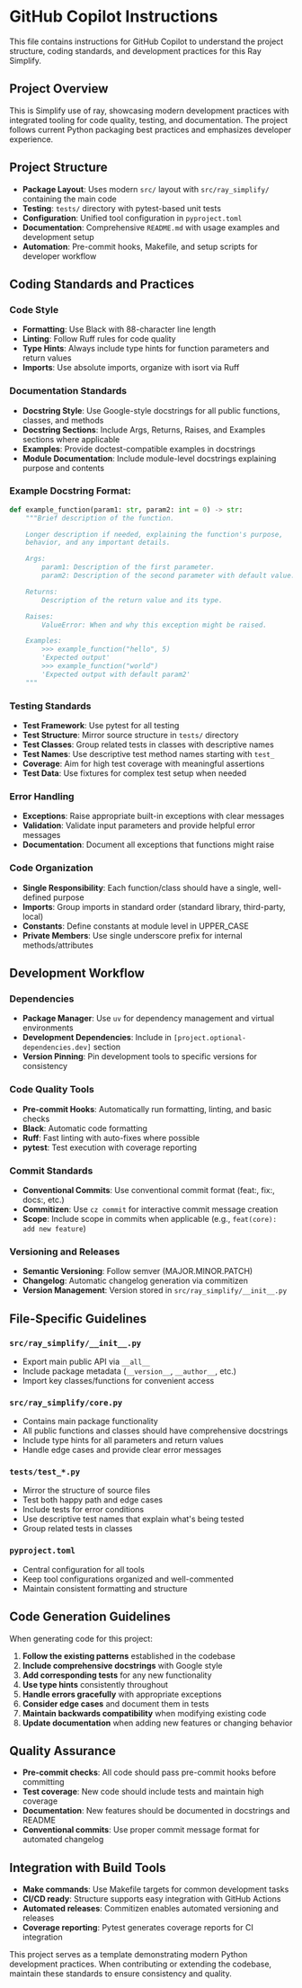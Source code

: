 # GitHub Copilot Instructions

This file contains instructions for GitHub Copilot to understand the project structure, coding standards, and development practices for this Ray Simplify.

## Project Overview

This is Simplify use of ray, showcasing modern development practices with integrated tooling for code quality, testing, and documentation. The project follows current Python packaging best practices and emphasizes developer experience.

## Project Structure

- **Package Layout**: Uses modern `src/` layout with `src/ray_simplify/` containing the main code
- **Testing**: `tests/` directory with pytest-based unit tests
- **Configuration**: Unified tool configuration in `pyproject.toml`
- **Documentation**: Comprehensive `README.md` with usage examples and development setup
- **Automation**: Pre-commit hooks, Makefile, and setup scripts for developer workflow

## Coding Standards and Practices

### Code Style
- **Formatting**: Use Black with 88-character line length
- **Linting**: Follow Ruff rules for code quality
- **Type Hints**: Always include type hints for function parameters and return values
- **Imports**: Use absolute imports, organize with isort via Ruff

### Documentation Standards
- **Docstring Style**: Use Google-style docstrings for all public functions, classes, and methods
- **Docstring Sections**: Include Args, Returns, Raises, and Examples sections where applicable
- **Examples**: Provide doctest-compatible examples in docstrings
- **Module Documentation**: Include module-level docstrings explaining purpose and contents

### Example Docstring Format:
```python
def example_function(param1: str, param2: int = 0) -> str:
    """Brief description of the function.

    Longer description if needed, explaining the function's purpose,
    behavior, and any important details.

    Args:
        param1: Description of the first parameter.
        param2: Description of the second parameter with default value.

    Returns:
        Description of the return value and its type.

    Raises:
        ValueError: When and why this exception might be raised.

    Examples:
        >>> example_function("hello", 5)
        'Expected output'
        >>> example_function("world")
        'Expected output with default param2'
    """
```

### Testing Standards
- **Test Framework**: Use pytest for all testing
- **Test Structure**: Mirror source structure in `tests/` directory
- **Test Classes**: Group related tests in classes with descriptive names
- **Test Names**: Use descriptive test method names starting with `test_`
- **Coverage**: Aim for high test coverage with meaningful assertions
- **Test Data**: Use fixtures for complex test setup when needed

### Error Handling
- **Exceptions**: Raise appropriate built-in exceptions with clear messages
- **Validation**: Validate input parameters and provide helpful error messages
- **Documentation**: Document all exceptions that functions might raise

### Code Organization
- **Single Responsibility**: Each function/class should have a single, well-defined purpose
- **Imports**: Group imports in standard order (standard library, third-party, local)
- **Constants**: Define constants at module level in UPPER_CASE
- **Private Members**: Use single underscore prefix for internal methods/attributes

## Development Workflow

### Dependencies
- **Package Manager**: Use `uv` for dependency management and virtual environments
- **Development Dependencies**: Include in `[project.optional-dependencies.dev]` section
- **Version Pinning**: Pin development tools to specific versions for consistency

### Code Quality Tools
- **Pre-commit Hooks**: Automatically run formatting, linting, and basic checks
- **Black**: Automatic code formatting
- **Ruff**: Fast linting with auto-fixes where possible
- **pytest**: Test execution with coverage reporting

### Commit Standards
- **Conventional Commits**: Use conventional commit format (feat:, fix:, docs:, etc.)
- **Commitizen**: Use `cz commit` for interactive commit message creation
- **Scope**: Include scope in commits when applicable (e.g., `feat(core): add new feature`)

### Versioning and Releases
- **Semantic Versioning**: Follow semver (MAJOR.MINOR.PATCH)
- **Changelog**: Automatic changelog generation via commitizen
- **Version Management**: Version stored in `src/ray_simplify/__init__.py`

## File-Specific Guidelines

### `src/ray_simplify/__init__.py`
- Export main public API via `__all__`
- Include package metadata (`__version__`, `__author__`, etc.)
- Import key classes/functions for convenient access

### `src/ray_simplify/core.py`
- Contains main package functionality
- All public functions and classes should have comprehensive docstrings
- Include type hints for all parameters and return values
- Handle edge cases and provide clear error messages

### `tests/test_*.py`
- Mirror the structure of source files
- Test both happy path and edge cases
- Include tests for error conditions
- Use descriptive test names that explain what's being tested
- Group related tests in classes

### `pyproject.toml`
- Central configuration for all tools
- Keep tool configurations organized and well-commented
- Maintain consistent formatting and structure

## Code Generation Guidelines

When generating code for this project:

1. **Follow the existing patterns** established in the codebase
2. **Include comprehensive docstrings** with Google style
3. **Add corresponding tests** for any new functionality
4. **Use type hints** consistently throughout
5. **Handle errors gracefully** with appropriate exceptions
6. **Consider edge cases** and document them in tests
7. **Maintain backwards compatibility** when modifying existing code
8. **Update documentation** when adding new features or changing behavior

## Quality Assurance

- **Pre-commit checks**: All code should pass pre-commit hooks before committing
- **Test coverage**: New code should include tests and maintain high coverage
- **Documentation**: New features should be documented in docstrings and README
- **Conventional commits**: Use proper commit message format for automated changelog

## Integration with Build Tools

- **Make commands**: Use Makefile targets for common development tasks
- **CI/CD ready**: Structure supports easy integration with GitHub Actions
- **Automated releases**: Commitizen enables automated versioning and releases
- **Coverage reporting**: Pytest generates coverage reports for CI integration

This project serves as a template demonstrating modern Python development practices. When contributing or extending the codebase, maintain these standards to ensure consistency and quality.
